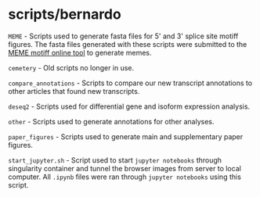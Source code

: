 # scripts/bernardo

`MEME` - Scripts used to generate fasta files for 5' and 3' splice site motiff figures. The fasta files generated with these scripts were submitted to the [MEME motiff online tool](https://meme-suite.org/meme/tools/meme) to generate memes.

`cemetery` - Old scripts no longer in use.

`compare_annotations` - Scripts to compare our new transcript annotations to other articles that found new transcripts.

`deseq2` - Scripts used for differential gene and isoform expression analysis.

`other` - Scripts used to generate annotations for other analyses.

`paper_figures` - Scripts used to generate main and supplementary paper figures.

`start_jupyter.sh` - Script used to start `jupyter notebooks` through singularity container and tunnel the browser images from server to local computer. 
All `.ipynb` files were ran through `jupyter notebooks` using this script.
